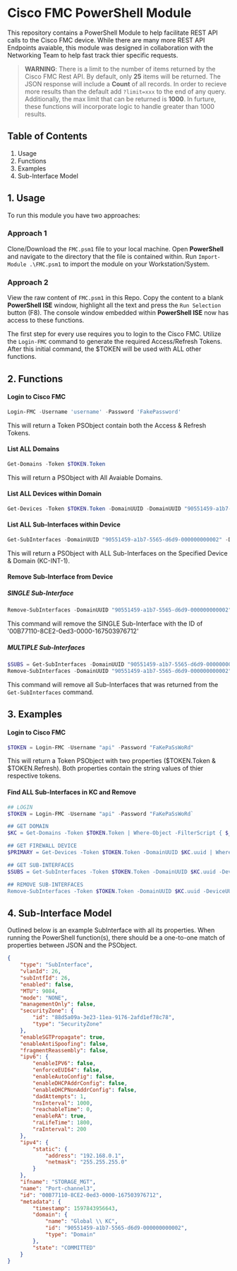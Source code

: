 # Cisco FMC PowerShell Module

This repository contains a PowerShell Module to help facilitate REST API calls to the Cisco FMC device. While there are many more REST API Endpoints avaiable, this module was designed in collaboration with the Networking Team to help fast track thier specific requests.

> **WARNING**: There is a limit to the number of items returned by the Cisco FMC Rest API. By default, only **25** items will be returned. The JSON response will include a **Count** of all records. In order to recieve more results than the default add `?limit=xxx` to the end of any query. Additionally, the max limit that can be returned is **1000**. In furture, these functions will incorporate logic to handle greater than 1000 results.

## Table of Contents

1. Usage
2. Functions
3. Examples
4. Sub-Interface Model


## 1. Usage

To run this module you have two approaches:

### Approach 1

Clone/Download the `FMC.psm1` file to your local machine. Open **PowerShell** and navigate to the directory that the file is contained within. Run `Import-Module .\FMC.psm1` to import the module on your Workstation/System.

### Approach 2

View the raw content of `FMC.psm1` in this Repo. Copy the content to a blank **PowerShell ISE** window, highlight all the text and press the `Run Selection` button (F8). The console window embedded within **PowerShell ISE** now has access to these functions.

The first step for every use requires you to login to the Cisco FMC. Utilize the `Login-FMC` command to generate the required Access/Refresh Tokens. After this initial command, the $TOKEN will be used with ALL other functions.

## 2. Functions

#### Login to Cisco FMC

``` Powershell
Login-FMC -Username 'username' -Password 'FakePassword'
```

This will return a Token PSObject contain both the Access & Refresh Tokens.

#### List ALL Domains

``` Powershell
Get-Domains -Token $TOKEN.Token
```

This will return a PSObject with All Avaiable Domains.

#### List ALL Devices within Domain

``` Powershell
Get-Devices -Token $TOKEN.Token -DomainUUID -DomainUUID "90551459-a1b7-5565-d6d9-000000000002"
```

#### List ALL Sub-Interfaces within Device

``` Powershell
Get-SubInterfaces -DomainUUID "90551459-a1b7-5565-d6d9-000000000002" -DeviceUUID "c940d356-6d05-11e9-8e34-9d7b4e2f05c2" -Token $TOKEN.Token`
```

This will return a PSObject with ALL Sub-Interfaces on the Specified Device & Domain (KC-INT-1).

#### Remove Sub-Interface from Device

##### SINGLE Sub-Interface

``` Powershell
Remove-SubInterfaces -DomainUUID "90551459-a1b7-5565-d6d9-000000000002" -DeviceUUID "c940d356-6d05-11e9-8e34-9d7b4e2f05c2" -Token $TOKEN.Token -SubInterfaceID "00B77110-8CE2-0ed3-0000-167503976712"`
```

This command will remove the SINGLE Sub-Interface with the ID of '00B77110-8CE2-0ed3-0000-167503976712'

##### MULTIPLE Sub-Interfaces

``` Powershell
$SUBS = Get-SubInterfaces -DomainUUID "90551459-a1b7-5565-d6d9-000000000002" -DeviceUUID "c940d356-6d05-11e9-8e34-9d7b4e2f05c2" -Token $TOKEN.Token
Remove-SubInterfaces -DomainUUID "90551459-a1b7-5565-d6d9-000000000002" -DeviceUUID "c940d356-6d05-11e9-8e34-9d7b4e2f05c2" -Token $TOKEN.Token -SubInterfaces $SUBS
```
This command will remove all Sub-Interfaces that was returned from the `Get-SubInterfaces` command.

## 3. Examples

#### Login to Cisco FMC

``` Powershell
$TOKEN = Login-FMC -Username "api" -Password "FaKePaSsWoRd"
```

This will return a Token PSObject with two properties ($TOKEN.Token & $TOKEN.Refresh). Both properties contain the string values of thier respective tokens.

#### Find ALL Sub-Interfaces in KC and Remove

``` Powershell
## LOGIN
$TOKEN = Login-FMC -Username "api" -Password "FaKePaSsWoRd`

## GET DOMAIN
$KC = Get-Domains -Token $TOKEN.Token | Where-Object -FilterScript { $_.name -eq 'Global/KC' }

## GET FIREWALL DEVICE
$PRIMARY = Get-Devices -Token $TOKEN.Token -DomainUUID $KC.uuid | Where-Object -FilterScript { $_.name -eq 'KC-INT-FW-1' }

## GET SUB-INTERFACES
$SUBS = Get-SubInterfaces -Token $TOKEN.Token -DomainUUID $KC.uuid -DeviceUUID $PRIMARY.id

## REMOVE SUB-INTERFACES
Remove-SubInterfaces -Token $TOKEN.Token -DomainUUID $KC.uuid -DeviceUUID $PRIMARY.id -SubInterfaces $SUBS
```

## 4. Sub-Interface Model

Outlined below is an example SubInterface with all its properties. When running the PowerShell function(s), there should be a one-to-one match of properties between JSON and the PSObject.

```json
{
    "type": "SubInterface",
    "vlanId": 26,
    "subIntfId": 26,
    "enabled": false,
    "MTU": 9084,
    "mode": "NONE",
    "managementOnly": false,
    "securityZone": {
        "id": "88d5a09a-3e23-11ea-9176-2afd1ef78c78",
        "type": "SecurityZone"
    },
    "enableSGTPropagate": true,
    "enableAntiSpoofing": false,
    "fragmentReassembly": false,
    "ipv6": {
        "enableIPV6": false,
        "enforceEUI64": false,
        "enableAutoConfig": false,
        "enableDHCPAddrConfig": false,
        "enableDHCPNonAddrConfig": false,
        "dadAttempts": 1,
        "nsInterval": 1000,
        "reachableTime": 0,
        "enableRA": true,
        "raLifeTime": 1800,
        "raInterval": 200
    },
    "ipv4": {
        "static": {
            "address": "192.168.0.1",
            "netmask": "255.255.255.0"
        }
    },
    "ifname": "STORAGE_MGT",
    "name": "Port-channel3",
    "id": "00B77110-8CE2-0ed3-0000-167503976712",
    "metadata": {
        "timestamp": 1597843956643,
        "domain": {
            "name": "Global \\ KC",
            "id": "90551459-a1b7-5565-d6d9-000000000002",
            "type": "Domain"
        },
        "state": "COMMITTED"
    }
}
```
